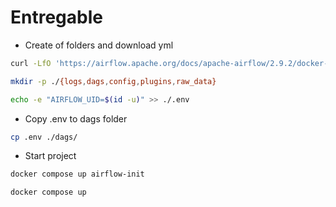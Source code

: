 # Entregable 

- Create of folders and download yml
```bash
curl -LfO 'https://airflow.apache.org/docs/apache-airflow/2.9.2/docker-compose.yaml'

mkdir -p ./{logs,dags,config,plugins,raw_data}

echo -e "AIRFLOW_UID=$(id -u)" >> ./.env


```

- Copy .env to dags folder
```bash
cp .env ./dags/
```


- Start project
```bash
docker compose up airflow-init
```
```bash
docker compose up
```
